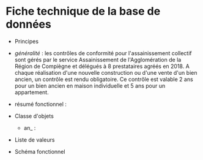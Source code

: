 # Fiche technique de la base de données #

* Principes
 * _généralité_ :
 les contrôles de conformité pour l'assainissement collectif sont gérés par le service Assainissement de l'Agglomération de la   
 Région de Compiègne et délégués à 8 prestataires agréés en 2018. A chaque réalisation d'une nouvelle construction ou d'une vente 
 d'un bien ancien, un contrôle est rendu obligatoire. Ce contrôle est valable 2 ans pour un bien ancien en maison individuelle et 5 
 ans pour un appartement.
 
 
 * résumé fonctionnel :

 

* Classe d'objets

  * an_ :
  

* Liste de valeurs

* Schéma fonctionnel
